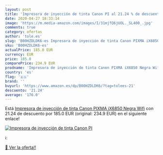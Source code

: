 ```yaml
---
layout: post
title: 'Impresora de inyección de tinta Canon PI al 21.24 % de descuento'
date: 2020-04-27 18:33:14
image: 'https://m.media-amazon.com/images/I/31mjfQ6jUOL._SL400_.jpg'
comments: true
category: ofertas
author: 'tole.es'
slug: 'B00HZDLDK6-es Impresora de inyección de tinta Canon PIXMA iX6850 Negra Wifi'
sku: 'B00HZDLDK6-es'
actualPrice: 185.0 EUR
currency: EUR
price: 185.0
comparePrice: 234.9 EUR
prodname: 'Impresora de inyección de tinta Canon PIXMA iX6850 Negra Wifi'
country: 'es'
flag: '🇪🇸'
brand: ''
buyurl: 'https://www.amazon.es/dp/B00HZDLDK6/?tag=tolees-21'
descuento: '21.24'
average: '176.0'
---
```


Está [Impresora de inyección de tinta Canon PIXMA iX6850 Negra Wifi](https://www.amazon.es/dp/B00HZDLDK6/?tag=tolees-21) con 21.24 de descuento por 185.0 EUR (original: 234.9 EUR) en el siguiente enlace!

[![Impresora de inyección de tinta Canon PI](https://m.media-amazon.com/images/I/31mjfQ6jUOL._SL400_.jpg)](https://www.amazon.es/dp/B00HZDLDK6/?tag=tolees-21)

ℹ️:


[🛒 Ver la oferta!!](https://www.amazon.es/dp/B00HZDLDK6/?tag=tolees-21)
